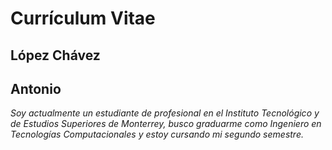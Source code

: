 # Currículum Vitae
## López Chávez
## Antonio

_Soy actualmente un estudiante de profesional en el Instituto Tecnológico y de Estudios Superiores de Monterrey, busco graduarme como Ingeniero en Tecnologías Computacionales y estoy cursando mi segundo semestre._

